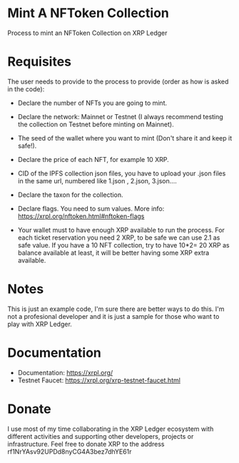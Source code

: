 # Mint A NFToken Collection

Process to mint an NFToken Collection on XRP Ledger

# Requisites

The user needs to provide to the process to provide (order as how is asked in the code):

* Declare the number of NFTs you are going to mint.

* Declare the network: Mainnet or Testnet (I always recommend testing the collection on Testnet before minting on Mainnet).

* The seed of the wallet where you want to mint (Don't share it and keep it safe!).

* Declare the price of each NFT, for example 10 XRP.

* CID of the IPFS collection json files, you have to upload your .json files in the same url, numbered like 1.json , 2.json, 3.json....

* Declare the taxon for the collection.

* Declare flags. You need to sum values. More info: https://xrpl.org/nftoken.html#nftoken-flags 

* Your wallet must to have enough XRP available to run the process. For each ticket reservation you need 2 XRP, to be safe we can use 2.1 as safe value. If you have a 10 NFT collection, try to have 10*2= 20 XRP as balance available at least, it will be better having some XRP extra available.

# Notes

This is just an example code, I'm sure there are better ways to do this. I'm not a profesional developer and it is just a sample for those who want to play with XRP Ledger.

# Documentation

* Documentation: https://xrpl.org/
* Testnet Faucet: https://xrpl.org/xrp-testnet-faucet.html

# Donate

I use most of my time collaborating in the XRP Ledger ecosystem with different activities and supporting other developers, projects or infrastructure. Feel free to donate XRP to the address rf1NrYAsv92UPDd8nyCG4A3bez7dhYE61r
